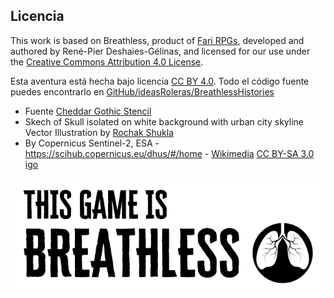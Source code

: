 ## Licencia

This work is based on Breathless, product of [Fari RPGs](https://farirpgs.com), developed and authored by René-Pier Deshaies-Gélinas, and licensed for our use under the [Creative Commons Attribution 4.0 License](https://creativecommons.org/licenses/by/4.0/).

Esta aventura está hecha bajo licencia [CC BY 4.0](https://creativecommons.org/licenses/by/4.0/legalcode.es). Todo el código fuente puedes encontrarlo en [GitHub/ideasRoleras/BreathlessHistories](https://github.com/gwannon/ideasRoleras/tree/main/BreathlessHistories)

* Fuente [Cheddar Gothic Stencil](https://es.fontriver.com/font/cheddar_gothic_stencil/)
* Skech of Skull isolated on white background with urban city skyline Vector Illustration by [Rochak Shukla](https://www.freepik.com/free-vector/skech-skull-isolated-white-background-with-urban-city-skyline-vector-illustration_31348226.htm)
* By Copernicus Sentinel-2, ESA - https://scihub.copernicus.eu/dhus/#/home - [Wikimedia](https://commons.wikimedia.org/w/index.php?curid=78147515) [CC BY-SA 3.0 igo](https://creativecommons.org/licenses/by-sa/3.0/igo/deed.es)

[![This game is Breathless](./images/breathless.png "This game is Breathless")](https://farirpgs.com/breathless/creator-kit "This game is Breathless")